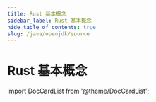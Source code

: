 ```yaml
---
title: Rust 基本概念
sidebar_label: Rust 基本概念
hide_table_of_contents: true
slug: /java/openjdk/source
---
```


# Rust 基本概念

import DocCardList from '@theme/DocCardList';

<DocCardList />
